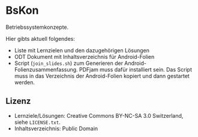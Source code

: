 BsKon
=====

Betriebssystemkonzepte.

Hier gibts aktuell folgendes:

- Liste mit Lernzielen und den dazugehörigen Lösungen
- ODT Dokument mit Inhaltsverzeichnis für Android-Folien
- Script (`join_slides.sh`) zum Generieren der Android-Folienzusammenfassung.
  PDFjam muss dafür installiert sein. Das Script muss in das Verzeichnis der
  Android-Folien kopiert und dann gestartet werden.

Lizenz
------

- Lernziele/Lösungen: Creative Commons BY-NC-SA 3.0 Switzerland, siehe `LICENSE.txt`.
- Inhaltsverzeichnis: Public Domain
